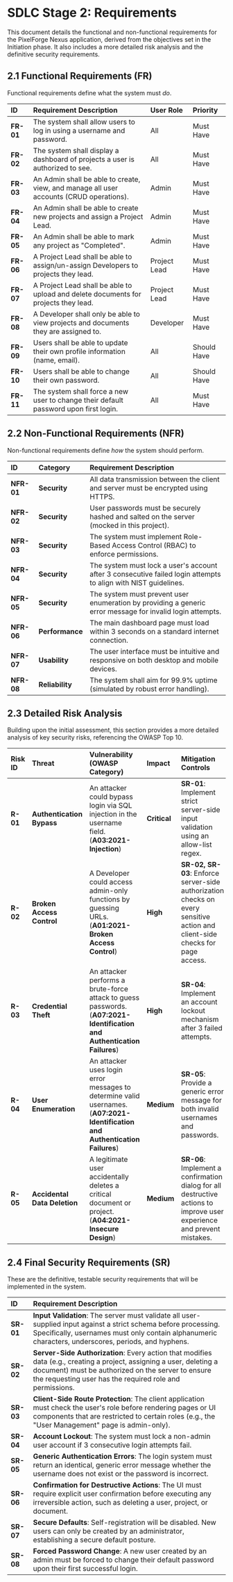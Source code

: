 
# SDLC Stage 2: Requirements

This document details the functional and non-functional requirements for the PixelForge Nexus application, derived from the objectives set in the Initiation phase. It also includes a more detailed risk analysis and the definitive security requirements.

## 2.1 Functional Requirements (FR)

Functional requirements define what the system must *do*.

| ID | Requirement Description | User Role | Priority |
| :--- | :--- | :--- | :--- |
| **FR-01** | The system shall allow users to log in using a username and password. | All | Must Have |
| **FR-02** | The system shall display a dashboard of projects a user is authorized to see. | All | Must Have |
| **FR-03** | An Admin shall be able to create, view, and manage all user accounts (CRUD operations). | Admin | Must Have |
| **FR-04** | An Admin shall be able to create new projects and assign a Project Lead. | Admin | Must Have |
| **FR-05** | An Admin shall be able to mark any project as "Completed". | Admin | Must Have |
| **FR-06** | A Project Lead shall be able to assign/un-assign Developers to projects they lead. | Project Lead | Must Have |
| **FR-07** | A Project Lead shall be able to upload and delete documents for projects they lead. | Project Lead | Must Have |
| **FR-08** | A Developer shall only be able to view projects and documents they are assigned to. | Developer | Must Have |
| **FR-09** | Users shall be able to update their own profile information (name, email). | All | Should Have |
| **FR-10** | Users shall be able to change their own password. | All | Should Have |
| **FR-11** | The system shall force a new user to change their default password upon first login. | All | Must Have |


## 2.2 Non-Functional Requirements (NFR)

Non-functional requirements define *how* the system should perform.

| ID | Category | Requirement Description |
| :--- | :--- | :--- |
| **NFR-01** | **Security** | All data transmission between the client and server must be encrypted using HTTPS. |
| **NFR-02** | **Security** | User passwords must be securely hashed and salted on the server (mocked in this project). |
| **NFR-03** | **Security** | The system must implement Role-Based Access Control (RBAC) to enforce permissions. |
| **NFR-04** | **Security** | The system must lock a user's account after 3 consecutive failed login attempts to align with NIST guidelines. |
| **NFR-05** | **Security** | The system must prevent user enumeration by providing a generic error message for invalid login attempts. |
| **NFR-06** | **Performance** | The main dashboard page must load within 3 seconds on a standard internet connection. |
| **NFR-07** | **Usability** | The user interface must be intuitive and responsive on both desktop and mobile devices. |
| **NFR-08** | **Reliability** | The system shall aim for 99.9% uptime (simulated by robust error handling). |

## 2.3 Detailed Risk Analysis

Building upon the initial assessment, this section provides a more detailed analysis of key security risks, referencing the OWASP Top 10.

| Risk ID | Threat | Vulnerability (OWASP Category) | Impact | Mitigation Controls |
| :--- | :--- | :--- | :--- | :--- |
| **R-01** | **Authentication Bypass** | An attacker could bypass login via SQL injection in the username field. (**A03:2021-Injection**) | **Critical** | **SR-01**: Implement strict server-side input validation using an allow-list regex. |
| **R-02** | **Broken Access Control** | A Developer could access admin-only functions by guessing URLs. (**A01:2021-Broken Access Control**) | **High** | **SR-02, SR-03**: Enforce server-side authorization checks on every sensitive action and client-side checks for page access. |
| **R-03** | **Credential Theft** | An attacker performs a brute-force attack to guess passwords. (**A07:2021-Identification and Authentication Failures**) | **High** | **SR-04**: Implement an account lockout mechanism after 3 failed attempts. |
| **R-04** | **User Enumeration** | An attacker uses login error messages to determine valid usernames. (**A07:2021-Identification and Authentication Failures**) | **Medium** | **SR-05**: Provide a generic error message for both invalid usernames and passwords. |
| **R-05** | **Accidental Data Deletion** | A legitimate user accidentally deletes a critical document or project. (**A04:2021-Insecure Design**) | **Medium** | **SR-06**: Implement a confirmation dialog for all destructive actions to improve user experience and prevent mistakes. |

## 2.4 Final Security Requirements (SR)

These are the definitive, testable security requirements that will be implemented in the system.

| ID | Requirement Description |
| :--- | :--- |
| **SR-01** | **Input Validation**: The server must validate all user-supplied input against a strict schema before processing. Specifically, usernames must only contain alphanumeric characters, underscores, periods, and hyphens. |
| **SR-02** | **Server-Side Authorization**: Every action that modifies data (e.g., creating a project, assigning a user, deleting a document) must be authorized on the server to ensure the requesting user has the required role and permissions. |
| **SR-03** | **Client-Side Route Protection**: The client application must check the user's role before rendering pages or UI components that are restricted to certain roles (e.g., the "User Management" page is admin-only). |
| **SR-04** | **Account Lockout**: The system must lock a non-admin user account if 3 consecutive login attempts fail. |
| **SR-05** | **Generic Authentication Errors**: The login system must return an identical, generic error message whether the username does not exist or the password is incorrect. |
| **SR-06** | **Confirmation for Destructive Actions**: The UI must require explicit user confirmation before executing any irreversible action, such as deleting a user, project, or document. |
| **SR-07** | **Secure Defaults**: Self-registration will be disabled. New users can only be created by an administrator, establishing a secure default posture. |
| **SR-08** | **Forced Password Change**: A new user created by an admin must be forced to change their default password upon their first successful login. |

